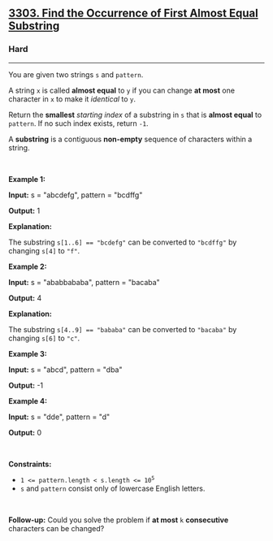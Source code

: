 <h2><a href="https://leetcode.com/problems/find-the-occurrence-of-first-almost-equal-substring">3303. Find the Occurrence of First Almost Equal Substring</a></h2><h3>Hard</h3><hr><p>You are given two strings <code>s</code> and <code>pattern</code>.</p>

<p>A string <code>x</code> is called <strong>almost equal</strong> to <code>y</code> if you can change <strong>at most</strong> one character in <code>x</code> to make it <em>identical</em> to <code>y</code>.</p>

<p>Return the <strong>smallest</strong> <em>starting index</em> of a <span data-keyword="substring-nonempty">substring</span> in <code>s</code> that is <strong>almost equal</strong> to <code>pattern</code>. If no such index exists, return <code>-1</code>.</p>
A <strong>substring</strong> is a contiguous <b>non-empty</b> sequence of characters within a string.
<p>&nbsp;</p>
<p><strong class="example">Example 1:</strong></p>

<div class="example-block">
<p><strong>Input:</strong> <span class="example-io">s = &quot;abcdefg&quot;, pattern = &quot;bcdffg&quot;</span></p>

<p><strong>Output:</strong> <span class="example-io">1</span></p>

<p><strong>Explanation:</strong></p>

<p>The substring <code>s[1..6] == &quot;bcdefg&quot;</code> can be converted to <code>&quot;bcdffg&quot;</code> by changing <code>s[4]</code> to <code>&quot;f&quot;</code>.</p>
</div>

<p><strong class="example">Example 2:</strong></p>

<div class="example-block">
<p><strong>Input:</strong> <span class="example-io">s = &quot;ababbababa&quot;, pattern = &quot;bacaba&quot;</span></p>

<p><strong>Output:</strong> <span class="example-io">4</span></p>

<p><strong>Explanation:</strong></p>

<p>The substring <code>s[4..9] == &quot;bababa&quot;</code> can be converted to <code>&quot;bacaba&quot;</code> by changing <code>s[6]</code> to <code>&quot;c&quot;</code>.</p>
</div>

<p><strong class="example">Example 3:</strong></p>

<div class="example-block">
<p><strong>Input:</strong> <span class="example-io">s = &quot;abcd&quot;, pattern = &quot;dba&quot;</span></p>

<p><strong>Output:</strong> <span class="example-io">-1</span></p>
</div>

<p><strong class="example">Example 4:</strong></p>

<div class="example-block">
<p><strong>Input:</strong> <span class="example-io">s = &quot;dde&quot;, pattern = &quot;d&quot;</span></p>

<p><strong>Output:</strong> <span class="example-io">0</span></p>
</div>

<p>&nbsp;</p>
<p><strong>Constraints:</strong></p>

<ul>
	<li><code>1 &lt;= pattern.length &lt; s.length &lt;= 10<sup>5</sup></code></li>
	<li><code>s</code> and <code>pattern</code> consist only of lowercase English letters.</li>
</ul>

<p>&nbsp;</p>
<strong>Follow-up:</strong> Could you solve the problem if <strong>at most</strong> <code>k</code> <strong>consecutive</strong> characters can be changed?